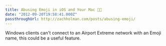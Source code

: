 ```yaml
---
title: Abusing Emoji in iOS and Your Mac 👑💩
date: "2012-09-20T19:58:41.000Z"
passthroughUrl: http://zachholman.com/posts/abusing-emoji/
---
```


Windows clients can't connect to an Airport Extreme network with an Emoji name, this could be a useful feature.